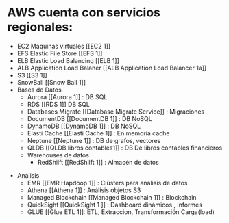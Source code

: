 # AWS cuenta con servicios regionales:

  * EC2 Maquinas virtuales [[EC2 1]]
  * EFS Elastic File Store [[EFS 1]]
  * ELB Elastic Load Balancing [[ELB 1]]
  * ALB Application Load Balaner [[ALB Application Load Balancer 1a]]
  * S3 [[S3 1]]
  * SnowBall [[Snow Ball 1]]
  * Bases de Datos
	  * Aurora [[Aurora 1]] : DB SQL
	  * RDS [[RDS 1]] DB SQL
	  * Databases Migrate [[Database Migrate Service]] : Migraciones
	  * DocumentDB [[DocumentDB 1]] : DB NoSQL
	  * DynamoDB [[DynamoDB 1]] : DB NoSQL
	  * Elasti Cache [[Elasti Cache 1]] : En memoria cache
	  * Neptune [[Neptune 1]] : DB de grafos, vectores
	  * QLDB [[QLDB libros contables1]] : DB De libros contables financieros 
	  * Warehouses de datos
		  * RedShilft [[RedShilft 1]] : Almacén de datos 
		 
- Análisis 
	- EMR [[EMR Hapdoop 1]] : Clústers para análisis de datos 
	- Athena [[Athena 1]] : Análisis objetos S3
	- Managed Blockchain [[Managed Blockchain 1]]  : Blockchain
	- QuickSight  [[QuickSight 1 ]] : Dashboard dinámicos , informes 
	- GLUE [[Glue ETL 1]]: ETL, Extraccion, Transformación Carga(load)